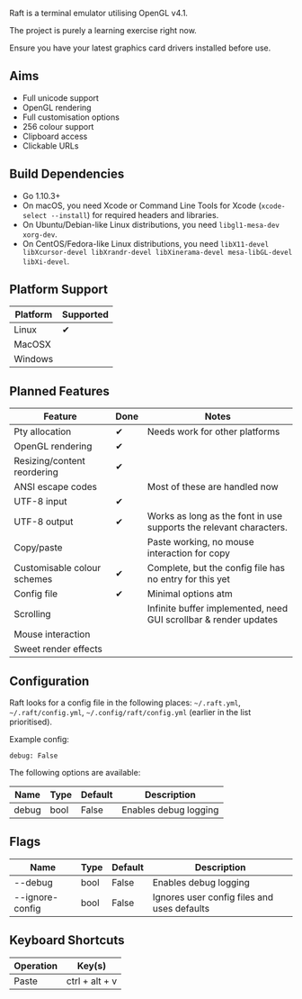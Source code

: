 Raft is a terminal emulator utilising OpenGL v4.1.

The project is purely a learning exercise right now.

Ensure you have your latest graphics card drivers installed before use.

## Aims

- Full unicode support
- OpenGL rendering
- Full customisation options
- 256 colour support
- Clipboard access
- Clickable URLs


## Build Dependencies

- Go 1.10.3+
- On macOS, you need Xcode or Command Line Tools for Xcode (`xcode-select --install`) for required headers and libraries.
- On Ubuntu/Debian-like Linux distributions, you need `libgl1-mesa-dev xorg-dev`.
- On CentOS/Fedora-like Linux distributions, you need `libX11-devel libXcursor-devel libXrandr-devel libXinerama-devel mesa-libGL-devel libXi-devel`.


## Platform Support

| Platform | Supported  |
|----------|------------|
| Linux    | ✔
| MacOSX   | 
| Windows  | 


## Planned Features

| Feature                     | Done | Notes |
|-----------------------------|------|-------|
| Pty allocation              | ✔    | Needs work for other platforms
| OpenGL rendering            | ✔    |
| Resizing/content reordering | ✔    | 
| ANSI escape codes           |      | Most of these are handled now
| UTF-8 input                 | ✔    | 
| UTF-8 output                | ✔    | Works as long as the font in use supports the relevant characters.
| Copy/paste                  |      | Paste working, no mouse interaction for copy
| Customisable colour schemes | ✔    | Complete, but the config file has no entry for this yet 
| Config file                 | ✔    | Minimal options atm
| Scrolling                   |      | Infinite buffer implemented, need GUI scrollbar & render updates
| Mouse interaction           |      | 
| Sweet render effects        |      | 

## Configuration

Raft looks for a config file in the following places: `~/.raft.yml`, `~/.raft/config.yml`, `~/.config/raft/config.yml` (earlier in the list prioritised).

Example config:
```
debug: False
```

The following options are available:

| Name          | Type    | Default |Description            |
|---------------|---------|---------|-----------------------|
| debug         | bool    | False   | Enables debug logging 


## Flags

| Name            | Type    | Default |Description            |
|-----------------|---------|---------|-----------------------|
| --debug         | bool    | False   | Enables debug logging |
| --ignore-config | bool    | False   | Ignores user config files and uses defaults

## Keyboard Shortcuts

| Operation | Key(s)              |
|-----------|---------------------|
| Paste     | ctrl + alt + v

